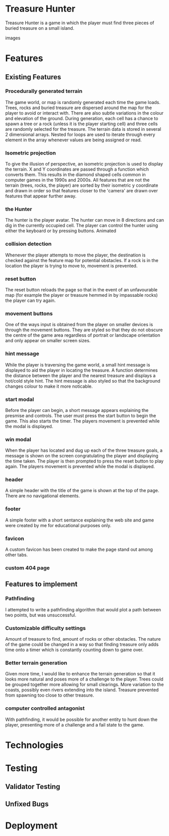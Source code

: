 # Treasure Hunter

Treasure Hunter is a game in which the player must find three pieces of buried treasure on a small island.

images

# Features

## Existing Features

### Procedurally generated terrain

The game world, or map is randomly generated each time the game loads. Trees, rocks and buried treasure are dispersed around the map for the player to avoid or interact with. There are also subtle variations in the colour and elevation of the ground. During generation, each cell has a chance to spawn a tree or a rock (unless it is the player starting cell) and three cells are randomly selected for the treasure.
The terrain data is stored in several 2 dimensional arrays. Nested for loops are used to iterate through every element in the array whenever values are being assigned or read.

### Isometric projection

To give the illusion of perspective, an isometric projection is used to display the terrain. X and Y coordinates are passed through a function which converts them. This results in the diamond shaped cells common in computer games in the 1990s and 2000s. All features that are not the terrain (trees, rocks, the player) are sorted by their isometric y coordinate and drawn in order so that features closer to the 'camera' are drawn over features that appear further away.

### the Hunter

The hunter is the player avatar. The hunter can move in 8 directions and can dig in the currently occupied cell. The player can control the hunter using either the keyboard or by pressing buttons. Animated

### collision detection

Whenever the player attempts to move the player, the destination is checked against the feature map for potential obstacles. If a rock is in the location the player is trying to move to, movement is prevented.

### reset button

The reset button reloads the page so that in the event of an unfavourable map (for example the player or treasure hemmed in by impassable rocks) the player can try again.

### movement buttons

One of the ways input is obtained from the player on smaller devices is through the movement buttons. They are styled so that they do not obscure the centre of the game area regardless of portrait or landscape orientation and only appear on smaller screen sizes.

### hint message

While the player is traversing the game world, a small hint message is displayed to aid the player in locating the treasure. A function determines the distance between the player and the nearest treasure and displays a hot/cold style hint. The hint message is also styled so that the background changes colour to make it more noticable.

### start modal

Before the player can begin, a short message appears explaining the presmise and controls. The user must press the start button to begin the game. This also starts the timer. The players movement is prevented while the modal is displayed.

### win modal

When the player has located and dug up each of the three treasure goals, a message is shown on the screen congratulating the player and displaying the time taken. The player is then prompted to press the reset button to play again. The players movement is prevented while the modal is displayed.

### header

A simple header with the title of the game is shown at the top of the page. There are no navigational elements.

### footer

A simple footer with a short sentance explaining the web site and game were created by me for educational purposes only. 

### favicon

A custom favicon has been created to make the page stand out among other tabs.

### custom 404 page

## Features to implement

### Pathfinding

I attempted to write a pathfinding algorithm that would plot a path between two points, but was unsuccessful.

### Customizable difficulty settings

Amount of treasure to find, amount of rocks or other obstacles. The nature of the game could be changed in a way so that finding treasure only adds time onto a timer which is constantly counting down to game over.

### Better terrain generation

Given more time, I would like to enhance the terrain generation so that it looks more natural and poses more of a challenge to the player. Trees could be grouped together more allowing for small clearings. More variation to the coasts, possibly even rivers extending into the island. Treasure prevented from spawning too close to other treasure.

### computer controlled antagonist

With pathfinding, it would be possible for another entity to hunt down the player, presenting more of a challenge and a fail state to the game.

# Technologies



# Testing

## Validator Testing

## Unfixed Bugs

# Deployment
